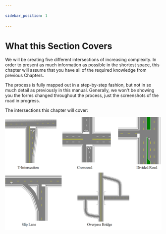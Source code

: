 ```yaml
---

sidebar_position: 1

---
```

# What this Section Covers

We will be creating five different intersections of increasing complexity. In order to present as much information as possible in the shortest space, this chapter will assume that you have all of the required knowledge from previous Chapters. 

The process is fully mapped out in a step-by-step fashion, but not in so much detail as previously in this manual. Generally, we won't be showing you the forms changed throughout the process, just the screenshots of the road in progress.

The intersections this chapter will cover:

![Advanced_Intersections_covered_in_this_Chapter](./assets/Advanced_Intersections_covered_in_this_Chapter.png)